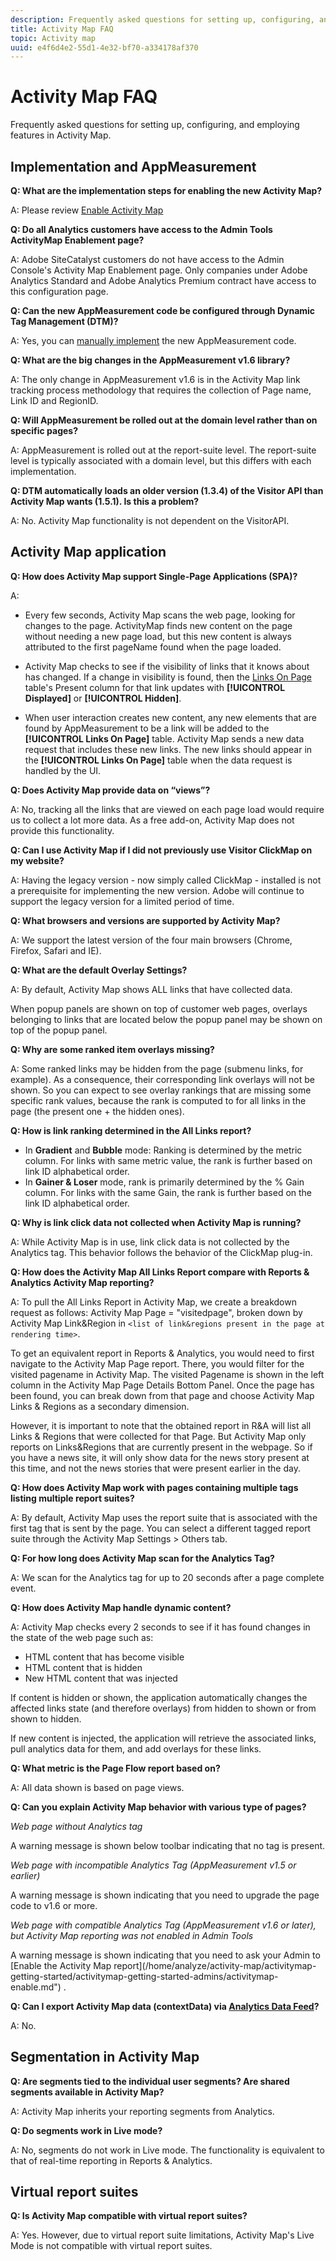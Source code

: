 ```yaml
---
description: Frequently asked questions for setting up, configuring, and employing features in Activity Map.
title: Activity Map FAQ
topic: Activity map
uuid: e4f6d4e2-55d1-4e32-bf70-a334178af370
---
```


# Activity Map FAQ

Frequently asked questions for setting up, configuring, and employing features in Activity Map.

## Implementation and AppMeasurement

**Q: What are the implementation steps for enabling the new Activity Map?**

A: Please review [Enable Activity Map](/help/analyze/activity-map/activitymap-getting-started/activitymap-getting-started-admins/activitymap-enable.md)

**Q: Do all Analytics customers have access to the Admin Tools ActivityMap Enablement page?**

A: Adobe SiteCatalyst customers do not have access to the Admin Console's Activity Map Enablement page. Only companies under Adobe Analytics Standard and Adobe Analytics Premium contract have access to this configuration page.

**Q: Can the new AppMeasurement code be configured through Dynamic Tag Management (DTM)?**

A: Yes, you can [manually implement](https://marketing.adobe.com/resources/help/en_US/dtm/analytics_dtm.html) the new AppMeasurement code.

**Q: What are the big changes in the AppMeasurement v1.6 library?**

A: The only change in AppMeasurement v1.6 is in the Activity Map link tracking process methodology that requires the collection of Page name, Link ID and RegionID.

**Q: Will AppMeasurement be rolled out at the domain level rather than on specific pages?**

A: AppMeasurement is rolled out at the report-suite level. The report-suite level is typically associated with a domain level, but this differs with each implementation.

**Q: DTM automatically loads an older version (1.3.4) of the Visitor API than Activity Map wants (1.5.1). Is this a problem?**

A: No. Activity Map functionality is not dependent on the VisitorAPI.

## Activity Map application

**Q: How does Activity Map support Single-Page Applications (SPA)?**

A: 

* Every few seconds, Activity Map scans the web page, looking for changes to the page. ActivityMap finds new content on the page without needing a new page load, but this new content is always attributed to the first pageName found when the page loaded.

* Activity Map checks to see if the visibility of links that it knows about has changed. If a change in visibility is found, then the [Links On Page](/help/analyze/activity-map/activitymap-links-report.md) table's Present column for that link updates with **[!UICONTROL Displayed]** or **[!UICONTROL Hidden]**.

* When user interaction creates new content, any new elements that are found by AppMeasurement to be a link will be added to the **[!UICONTROL Links On Page]** table. Activity Map sends a new data request that includes these new links. The new links should appear in the **[!UICONTROL Links On Page]** table when the data request is handled by the UI.

**Q: Does Activity Map provide data on “views”?**

A: No, tracking all the links that are viewed on each page load would require us to collect a lot more data. As a free add-on, Activity Map does not provide this functionality.

**Q: Can I use Activity Map if I did not previously use Visitor ClickMap on my website?**

A: Having the legacy version - now simply called ClickMap - installed is not a prerequisite for implementing the new version. Adobe will continue to support the legacy version for a limited period of time.

**Q: What browsers and versions are supported by Activity Map?**

A: We support the latest version of the four main browsers (Chrome, Firefox, Safari and IE).

**Q: What are the default Overlay Settings?**

A: By default, Activity Map shows ALL links that have collected data.

When popup panels are shown on top of customer web pages, overlays belonging to links that are located below the popup panel may be shown on top of the popup panel.

**Q: Why are some ranked item overlays missing?**

A: Some ranked links may be hidden from the page (submenu links, for example). As a consequence, their corresponding link overlays will not be shown. So you can expect to see overlay rankings that are missing some specific rank values, because the rank is computed to for all links in the page (the present one + the hidden ones).

**Q: How is link ranking determined in the All Links report?**

*   In **Gradient** and **Bubble** mode: Ranking is determined by the metric column. For links with same metric value, the rank is further based on link ID alphabetical order.
*   In **Gainer & Loser** mode, rank is primarily determined by the % Gain column. For links with the same Gain, the rank is further based on the link ID alphabetical order.

**Q: Why is link click data not collected when Activity Map is running?**

A: While Activity Map is in use, link click data is not collected by the Analytics tag. This behavior follows the behavior of the ClickMap plug-in.

**Q: How does the Activity Map All Links Report compare with Reports & Analytics Activity Map reporting?**

A: To pull the All Links Report in Activity Map, we create a breakdown request as follows: Activity Map Page = "visitedpage", broken down by Activity Map Link&Region in `<list of link&regions present in the page at rendering time>`.

To get an equivalent report in Reports & Analytics, you would need to first navigate to the Activity Map Page report. There, you would filter for the visited pagename in Activity Map. The visited Pagename is shown in the left column in the Activity Map Page Details Bottom Panel. Once the page has been found, you can break down from that page and choose Activity Map Links & Regions as a secondary dimension.

However, it is important to note that the obtained report in R&A will list all Links & Regions that were collected for that Page. But Activity Map only reports on Links&Regions that are currently present in the webpage. So if you have a news site, it will only show data for the news story present at this time, and not the news stories that were present earlier in the day.

**Q: How does Activity Map work with pages containing multiple tags listing multiple report suites?**

A: By default, Activity Map uses the report suite that is associated with the first tag that is sent by the page. You can select a different tagged report suite through the Activity Map Settings > Others tab.

**Q: For how long does Activity Map scan for the Analytics Tag?**

A: We scan for the Analytics tag for up to 20 seconds after a page complete event.

**Q: How does Activity Map handle dynamic content?**

A: Activity Map checks every 2 seconds to see if it has found changes in the state of the web page such as:

*   HTML content that has become visible
*   HTML content that is hidden
*   New HTML content that was injected

If content is hidden or shown, the application automatically changes the affected links state (and therefore overlays) from hidden to shown or from shown to hidden.

If new content is injected, the application will retrieve the associated links, pull analytics data for them, and add overlays for these links.

**Q: What metric is the Page Flow report based on?**

A: All data shown is based on page views.

**Q: Can you explain Activity Map behavior with various type of pages?**

*Web page without Analytics tag*

A warning message is shown below toolbar indicating that no tag is present.

*Web page with incompatible Analytics Tag (AppMeasurement v1.5 or earlier)*

A warning message is shown indicating that you need to upgrade the page code to v1.6 or more.

*Web page with compatible Analytics Tag (AppMeasurement v1.6 or later), but Activity Map reporting was not enabled in Admin Tools*

A warning message is shown indicating that you need to ask your Admin to \[Enable the Activity Map report\](/home/analyze/activity-map/activitymap-getting-started/activitymap-getting-started-admins/activitymap-enable.md") .

**Q: Can I export Activity Map data (contextData) via [Analytics Data Feed](https://docs.adobe.com/content/help/en/analytics/export/analytics-data-feed/data-feed-overview.html)?**

A: No.

## Segmentation in Activity Map

**Q: Are segments tied to the individual user segments? Are shared segments available in Activity Map?**

A: Activity Map inherits your reporting segments from Analytics.

**Q: Do segments work in Live mode?**

A: No, segments do not work in Live mode. The functionality is equivalent to that of real-time reporting in Reports & Analytics.

## Virtual report suites

**Q: Is Activity Map compatible with virtual report suites?**

A: Yes. However, due to virtual report suite limitations, Activity Map's Live Mode is not compatible with virtual report suites.
